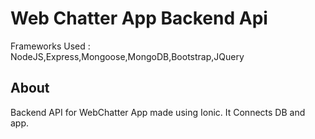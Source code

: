 # Web Chatter App Backend Api

Frameworks Used : NodeJS,Express,Mongoose,MongoDB,Bootstrap,JQuery  <br>

## About
Backend API for WebChatter App made using Ionic.
It Connects DB and app.
